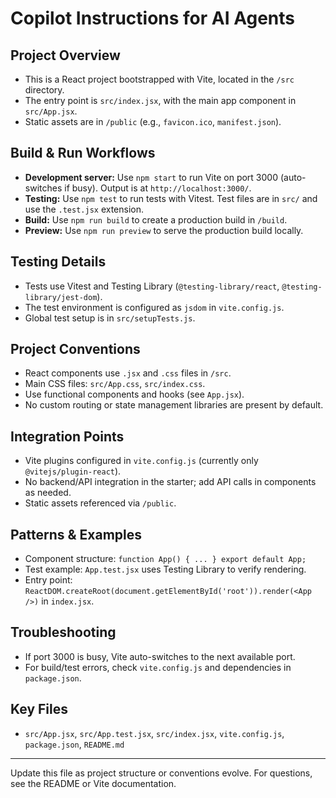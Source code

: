 # Copilot Instructions for AI Agents

## Project Overview
- This is a React project bootstrapped with Vite, located in the `/src` directory.
- The entry point is `src/index.jsx`, with the main app component in `src/App.jsx`.
- Static assets are in `/public` (e.g., `favicon.ico`, `manifest.json`).

## Build & Run Workflows
- **Development server:** Use `npm start` to run Vite on port 3000 (auto-switches if busy). Output is at `http://localhost:3000/`.
- **Testing:** Use `npm test` to run tests with Vitest. Test files are in `src/` and use the `.test.jsx` extension.
- **Build:** Use `npm run build` to create a production build in `/build`.
- **Preview:** Use `npm run preview` to serve the production build locally.

## Testing Details
- Tests use Vitest and Testing Library (`@testing-library/react`, `@testing-library/jest-dom`).
- The test environment is configured as `jsdom` in `vite.config.js`.
- Global test setup is in `src/setupTests.js`.

## Project Conventions
- React components use `.jsx` and `.css` files in `/src`.
- Main CSS files: `src/App.css`, `src/index.css`.
- Use functional components and hooks (see `App.jsx`).
- No custom routing or state management libraries are present by default.

## Integration Points
- Vite plugins configured in `vite.config.js` (currently only `@vitejs/plugin-react`).
- No backend/API integration in the starter; add API calls in components as needed.
- Static assets referenced via `/public`.

## Patterns & Examples
- Component structure: `function App() { ... } export default App;`
- Test example: `App.test.jsx` uses Testing Library to verify rendering.
- Entry point: `ReactDOM.createRoot(document.getElementById('root')).render(<App />)` in `index.jsx`.

## Troubleshooting
- If port 3000 is busy, Vite auto-switches to the next available port.
- For build/test errors, check `vite.config.js` and dependencies in `package.json`.

## Key Files
- `src/App.jsx`, `src/App.test.jsx`, `src/index.jsx`, `vite.config.js`, `package.json`, `README.md`

---

Update this file as project structure or conventions evolve. For questions, see the README or Vite documentation.
